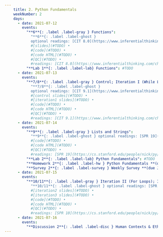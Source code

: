 ```yaml
---
    title: 2. Python Fundamentals
    weekNumber: 2
    days:
      - date: 2021-07-12
        events:
          "**6**{: .label .label-gray } Functions":
            "**6**{: .label .label-ghost }
            optional readings: [CIT 8.0](https://www.inferentialthinking.com/chapters/08/Functions_and_Tables.html), [SPR 9](https://cs.stanford.edu/people/nick/py/python-function.html)"
            #[slides](#TODO) •
            #[code](#TODO) •
            #[code HTML](#TODO) •
            #[QC](#TODO) •
            #readings: [CIT 8.0](https://www.inferentialthinking.com/chapters/08/Functions_and_Tables.html), [SPR 9](https://cs.stanford.edu/people/nick/py/python-function.html)"
          "**Lab 1**{: .label .label-lab} Functions": #TODO
      - date: 2021-07-13
        events:
          "**7/8**{: .label .label-gray } Control; Iteration I (While Loops)":
            "**7/8**{: .label .label-ghost }
            optional readings: [CIT 9.1](https://www.inferentialthinking.com/chapters/09/1/Conditional_Statements.html); [SPR 12](https://cs.stanford.edu/people/nick/py/python-if.html), [SPR 13](https://cs.stanford.edu/people/nick/py/python-boolean.html), [SPR 11](https://cs.stanford.edu/people/nick/py/python-while.html)"
            #[control slides](#TODO) •
            #[iteration1 slides](#TODO) •
            #[code](#TODO) •
            #[code HTML](#TODO) •
            #[QC](#TODO) •
            #readings: [CIT 9.1](https://www.inferentialthinking.com/chapters/09/1/Conditional_Statements.html); [SPR 12](https://cs.stanford.edu/people/nick/py/python-if.html), [SPR 13](https://cs.stanford.edu/people/nick/py/python-boolean.html), [SPR 11](https://cs.stanford.edu/people/nick/py/python-while.html)"
      - date: 2021-07-14
        events:
          "**9**{: .label .label-gray } Lists and Strings":
            "**9**{: .label .label-ghost } optional readings: [SPR 19](https://cs.stanford.edu/people/nick/py/python-list.html)" #[slides](#TODO) •
            #[code](#TODO) •
            #[code HTML](#TODO) •
            #[QC](#TODO) •
            #readings: [SPR 19](https://cs.stanford.edu/people/nick/py/python-list.html)"
          "**Lab 2**{: .label .label-lab} Python Fundamentals": #TODO
          "**Homework 2**{: .label .label-hw } Python Fundamentals **(due July 19th)**": #TODO
          "**Survey 2**{: .label .label-survey } Weekly Survey **(due July 19th)**": #TODO
      - date: 2021-07-15
        events:
          "**10/11**{: .label .label-gray } Iteration II (For Loops); Iteration III (For Loops and Algorithms)":
            "**10/11**{: .label .label-ghost } optional readings: [SPR 10](https://cs.stanford.edu/people/nick/py/python-for.html), [14](https://cs.stanford.edu/people/nick/py/python-range.html); [TCS 8.2](https://runestone.academy/runestone/books/published/thinkcspy/MoreAboutIteration/Theforlooprevisited.html), [10.18](https://runestone.academy/runestone/books/published/thinkcspy/Lists/TheAccumulatorPatternwithLists.html), [Luhn's](https://gizmodo.com/how-credit-card-numbers-work-1493331190), [TCS 10.24](https://runestone.academy/runestone/books/published/thinkcspy/Lists/NestedLists.html)"
            #[iteration2 slides](#TODO) •
            #[iteration3 slides](#TODO) •
            #[code](#TODO) •
            #[code HTML](#TODO) •
            #[QC](#TODO) •
            #readings: [SPR 10](https://cs.stanford.edu/people/nick/py/python-for.html), [14](https://cs.stanford.edu/people/nick/py/python-range.html); [TCS 8.2](https://runestone.academy/runestone/books/published/thinkcspy/MoreAboutIteration/Theforlooprevisited.html), [10.18](https://runestone.academy/runestone/books/published/thinkcspy/Lists/TheAccumulatorPatternwithLists.html), [Luhn's](https://gizmodo.com/how-credit-card-numbers-work-1493331190), [TCS 10.24](https://runestone.academy/runestone/books/published/thinkcspy/Lists/NestedLists.html)"
      - date: 2021-07-16
        events:
          "**Discussion 2**{: .label .label-disc } Human Contexts & Ethics": #TODO
---
```

